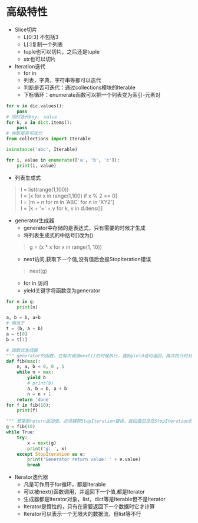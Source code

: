 # 高级特性
- Slice切片
    - L[0:3] 不包括3
    - L[:]复制一个列表
    - tuple也可以切片，之后还是tuple
    - str也可以切片
- Iteration迭代
    - for in
    - 列表，字典，字符串等都可以迭代
    - 判断是否可迭代：通过collections模块的Iterable
    - 下标循环：enumerate函数可以把一个列表变为索引-元素对
```python
for v in dic.values():
    pass
# 同时迭代key， value
for k, v in dict.items():
    pass
# 判断是否可迭代
from collections import Iterable

isinstance('abc', Iterable)

for i, value in enumerate(['a', 'b', 'c']):
    print(i, value)
```
- 列表生成式
> l = list(range(1,100))  
> l = [x for x in range(1,100) if x % 2 == 0]  
> l = [m + n for m in 'ABC' for n in 'XYZ']  
> l = [k + '=' + v for k, v in d.itens()]
- generator生成器
    - generator中存储的是表达式，只有需要的时候才生成
    - 将列表生成式的中括号[]改为()
    > g = (x * x for x in range(1, 10))
    - next访问,获取下一个值,没有值后会报StopIteration错误
    > next(g)
    - for in 访问
    - yield关键字将函数变为generator
```python
for n in g:
    print(n)

a, b = b, a+b
# 相当于
t = (b, a + b)
a = t[0]
b = t[1]

# 函数式生成器
""" generator的函数，在每次调用next()的时候执行，遇到yield语句返回，再次执行时从上次返回的yield语句处继续执行 """
def fib(max):
    n, a, b = 0, 0 , 1
    while n < max:
        yield b
        # print(b)
        a, b = b, a + b
        n = n + 1
    return 'done'
for f in fib(10):
    print(f)

""" 想拿到return返回值，必须捕获StopIteration错误，返回值包含在StopIteration的value中 """
g = fib(10)
while True:
    try:
        x = next(g)
        print('g: ', x)
    except StopIteration as e:
        print('Generator return value: ' + e.value)
        break
```
- Iterator迭代器
    - 凡是可作用于for循环，都是Iterable
    - 可以被next()函数调用，并返回下一个值,都是Iterator
    - 生成器都是Iterator对象，list，dict等是Iterable但不是Iterator
    - Iterator是惰性的，只有在需要返回下一个数据时它才计算
    - Iterator可以表示一个无限大的数据流，但list等不行